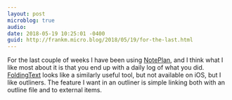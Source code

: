 ```yaml
---
layout: post
microblog: true
audio: 
date: 2018-05-19 10:25:01 -0400
guid: http://frankm.micro.blog/2018/05/19/for-the-last.html
---
```

For the last couple of weeks I have been using [NotePlan](https://noteplan.co/), and I think what I like most about it is that you end up with a daily log of what you did. [FoldingText](http://www.foldingtext.com/) looks like a similarly useful tool, but not available on iOS, but I like outliners. The feature I want in an outliner is simple linking both with an outline file and to external items. 
